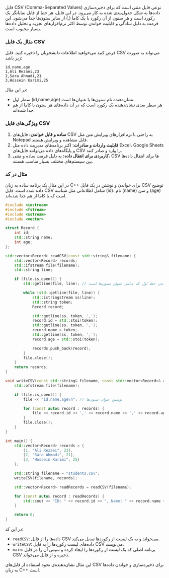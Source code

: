 فایل 
CSV (Comma-Separated Values)
 نوعی فایل متنی است که برای ذخیره‌سازی داده‌ها به شکل جدول‌بندی شده به کار می‌رود. در این فایل، هر خط از فایل نمایانگر یک رکورد است و هر ستون از آن رکورد با یک کاما (,) از سایر ستون‌ها جدا می‌شود. این فرمت به دلیل سادگی و قابلیت خواندن توسط اکثر نرم‌افزارهای تجزیه و تحلیل داده‌ها بسیار محبوب است.

### مثال یک فایل CSV
فرض کنید می‌خواهید اطلاعات دانشجویان را ذخیره کنید. فایل 
CSV
 می‌تواند به صورت زیر باشد:

```
id,name,age
1,Ali Rezaei,23
2,Sara Ahmadi,21
3,Hossein Karimi,25
```

در این مثال:
- سطر اول 
(id,name,age)
 نشان‌دهنده نام ستون‌ها یا عنوان‌ها است.
- هر سطر بعدی نشان‌دهنده یک رکورد است که در آن داده‌های هر ستون با کاما از هم جدا شده‌اند.

### ویژگی‌های فایل CSV
1. **ساده و قابل خواندن:** فایل‌های 
CSV
 به راحتی با نرم‌افزارهای ویرایش متن مثل 
 Notepad
  قابل مشاهده و ویرایش هستند.
2. **قابلیت واردات و صادرات:** اکثر برنامه‌های مدیریت داده مثل 
Excel، Google Sheets
 و پایگاه‌های داده می‌توانند فایل‌های 
 CSV
  را وارد و صادر کنند.
3. **کاربردی برای انتقال داده:** به دلیل فرمت ساده و متنی، 
CSV
‌ها برای انتقال داده‌ها بین سیستم‌های مختلف بسیار مناسب هستند.

### مثال در کد
در این مثال یک برنامه ساده به زبان 
C++
 برای خواندن و نوشتن در یک فایل 
 CSV
  توضیح داده شده است. فایل 
  CSV
   شامل اطلاعاتی مثل شناسه 
   (id)، نام (name) و سن (age)
    است که با کاما از هم جدا شده‌اند.

```cpp
#include <iostream>
#include <fstream>
#include <sstream>
#include <vector>

struct Record {
    int id;
    std::string name;
    int age;
};

std::vector<Record> readCSV(const std::string& filename) {
    std::vector<Record> records;
    std::ifstream file(filename);
    std::string line;

    if (file.is_open()) {
        std::getline(file, line); // خواندن خط اول که شامل عنوان ستون‌ها است

        while (std::getline(file, line)) {
            std::istringstream ss(line);
            std::string token;
            Record record;

            std::getline(ss, token, ',');
            record.id = std::stoi(token);
            std::getline(ss, token, ',');
            record.name = token;
            std::getline(ss, token, ',');
            record.age = std::stoi(token);

            records.push_back(record);
        }
        file.close();
    }
    return records;
}

void writeCSV(const std::string& filename, const std::vector<Record>& records) {
    std::ofstream file(filename);

    if (file.is_open()) {
        file << "id,name,age\n"; // نوشتن عنوان ستون‌ها

        for (const auto& record : records) {
            file << record.id << ',' << record.name << ',' << record.age << '\n';
        }
        file.close();
    }
}

int main() {
    std::vector<Record> records = {
        {1, "Ali Rezaei", 23},
        {2, "Sara Ahmadi", 21},
        {3, "Hossein Karimi", 25}
    };

    std::string filename = "students.csv";
    writeCSV(filename, records);

    std::vector<Record> readRecords = readCSV(filename);

    for (const auto& record : readRecords) {
        std::cout << "ID: " << record.id << ", Name: " << record.name << ", Age: " << record.age << '\n';
    }

    return 0;
}
```

در این کد:
- `readCSV`:
 داده‌ها را از فایل 
 CSV
  می‌خواند و به یک لیست از رکوردها تبدیل می‌کند.
- `writeCSV`:
 داده‌های لیست رکوردها را به فایل 
 CSV
  می‌نویسد.
- `main`:
 برنامه اصلی که یک لیست از رکوردها را ایجاد کرده و سپس آن را در فایل 
 CSV
  ذخیره و از فایل می‌خواند.

این مثال نشان‌دهنده‌ی نحوه استفاده از فایل‌های 
CSV
 برای ذخیره‌سازی و خواندن داده‌ها به زبان 
 C++
  است.